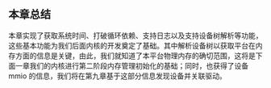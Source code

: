 ## 本章总结



本章实现了获取系统时间、打破循环依赖、支持日志以及支持设备树解析等功能，这些基本功能为我们后面内核的开发奠定了基础。其中解析设备树以获取平台在内存方面的信息是关键，由此，我们就知道了本平台物理内存的确切范围，这将是下面一章我们的内核进行第二阶段内存管理初始化的基础；同时，也获得了设备 mmio 的信息，我们将在第九章基于这部分信息发现设备并关联驱动。





<script src="https://utteranc.es/client.js"
        repo="OSLearning365/blog-issues"
        issue-term="pathname"
        theme="github-light"
        crossorigin="anonymous"
        async>
</script>
